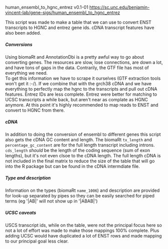 human_ensembl_to_hgnc_entrez v0.1-01
https://sc.unc.edu/benjamin-vincent-lab/gene-sigs/human_ensembl_to_hgnc_entrez

This script was made to make a table that we can use to convert ENST transcripts 
to HGNC and entrez gene ids. cDNA transcript features have also been added.

##### Conversions
Using biomaRt and AnnotationDbi is a pretty awful way to go about converting 
genes. The resources are slow, lose connections, are down a lot, and have tons 
of gaps in the data. Contrarily, the GTF file has most of everything we need.  
To get this information we have to scrape it ourselves (GTF extraction tools 
won't get it :-/). If we combine that with the grch38 cDNA and we have 
everything to perfectly map the hgnc to the transcripts and pull out cDNA 
features. Entrez IDs are less complete. Entrez were better for matching to UCSC 
transcripts a while back, but aren't near as complate as HGNC anymore. At this
point it's highly recommended to map reads to ENST and convert to HGNC from 
there.

##### cDNA
In addition to doing the conversion of ensembl to different genes this script 
also gets the cDNA GC content and length.  The biomaRt `tx_length` and 
`percentage_gc_content` are for the full length transcript including introns.  
`cds_length` *should* be the length of the coding sequence (sum of exon 
lengths), but it's not even clsoe to the cDNA length.  The full length cDNA is 
not included in the final matrix to reduce the size of the table that will go 
into the R package but can be found in the cDNA intermdiate file.

##### Type and description
Information on the types (biomaRt `name_1006`) and description are provided for 
look-up separated by pipes so they can be easily searched for piped terms (eg 
'|AB|' will not show up in '|ABAB|')

##### UCSC caveats
USCS transcript ids, while on the table, were not the principal focus here so 
not a lot of effort was made to make those mappings 100% complete.  Plus adding 
UCSC would have duplicated a lot of ENST rows and made mapping to our principal 
goal less clear. 